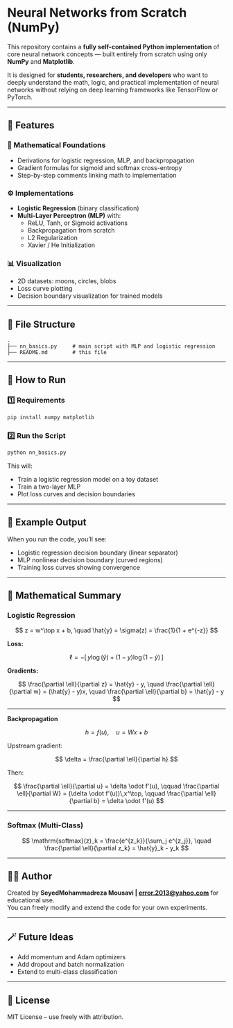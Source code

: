 # Neural Networks from Scratch (NumPy)

This repository contains a **fully self-contained Python implementation** of core neural network concepts — built entirely from scratch using only **NumPy** and **Matplotlib**.

It is designed for **students, researchers, and developers** who want to deeply understand the math, logic, and practical implementation of neural networks without relying on deep learning frameworks like TensorFlow or PyTorch.

---

## 📘 Features

### 🧠 Mathematical Foundations
- Derivations for logistic regression, MLP, and backpropagation
- Gradient formulas for sigmoid and softmax cross-entropy
- Step-by-step comments linking math to implementation

### ⚙️ Implementations
- **Logistic Regression** (binary classification)
- **Multi-Layer Perceptron (MLP)** with:
  - ReLU, Tanh, or Sigmoid activations
  - Backpropagation from scratch
  - L2 Regularization
  - Xavier / He Initialization

### 📊 Visualization
- 2D datasets: moons, circles, blobs
- Loss curve plotting
- Decision boundary visualization for trained models

---

## 🧩 File Structure

```
.
├── nn_basics.py     # main script with MLP and logistic regression
├── README.md        # this file
```

---

## 🚀 How to Run

### 1️⃣ Requirements

```bash
pip install numpy matplotlib
```

### 2️⃣ Run the Script

```bash
python nn_basics.py
```

This will:
- Train a logistic regression model on a toy dataset
- Train a two-layer MLP
- Plot loss curves and decision boundaries

---

## 🧮 Example Output

When you run the code, you’ll see:

- Logistic regression decision boundary (linear separator)
- MLP nonlinear decision boundary (curved regions)
- Training loss curves showing convergence

---

## 🧠 Mathematical Summary

### Logistic Regression
$$
z = w^\top x + b, \quad \hat{y} = \sigma(z) = \frac{1}{1 + e^{-z}}
$$

**Loss:**

$$
\ell = -\big[\,y \log(\hat{y}) + (1 - y)\log(1 - \hat{y})\,\big]
$$

**Gradients:**

$$
\frac{\partial \ell}{\partial z} = \hat{y} - y, \quad
\frac{\partial \ell}{\partial w} = (\hat{y} - y)x, \quad
\frac{\partial \ell}{\partial b} = \hat{y} - y
$$

---

**Backpropagation**

$$
h = f(u), \quad u = W x + b
$$

Upstream gradient:

$$
\delta = \frac{\partial \ell}{\partial h}
$$

Then:

$$
\frac{\partial \ell}{\partial u} = \delta \odot f'(u), \qquad
\frac{\partial \ell}{\partial W} = (\delta \odot f'(u))\,x^\top, \qquad
\frac{\partial \ell}{\partial b} = \delta \odot f'(u)
$$

---

### Softmax (Multi-Class)
$$
\mathrm{softmax}(z)_k = \frac{e^{z_k}}{\sum_j e^{z_j}}, \quad
\frac{\partial \ell}{\partial z_k} = \hat{y}_k - y_k
$$

---

## 🧑‍💻 Author
Created by **SeyedMohammadreza Mousavi | error.2013@yahoo.com** for educational use.  
You can freely modify and extend the code for your own experiments.

---

## 🪄 Future Ideas
- Add momentum and Adam optimizers
- Add dropout and batch normalization
- Extend to multi-class classification

---

## 📜 License
MIT License – use freely with attribution.
